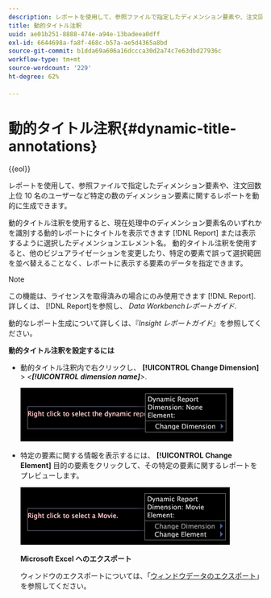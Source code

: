```yaml
---
description: レポートを使用して、参照ファイルで指定したディメンション要素や、注文回数上位 10 名のユーザーなど特定の数のディメンション要素に関するレポートを動的に生成できます。
title: 動的タイトル注釈
uuid: ae01b251-8888-474e-a94e-13badeea0dff
exl-id: 6644698a-fa8f-468c-b57a-ae5d4365a8bd
source-git-commit: b1dda69a606a16dccca30d2a74c7e63dbd27936c
workflow-type: tm+mt
source-wordcount: '229'
ht-degree: 62%

---
```


# 動的タイトル注釈{#dynamic-title-annotations}

{{eol}}

レポートを使用して、参照ファイルで指定したディメンション要素や、注文回数上位 10 名のユーザーなど特定の数のディメンション要素に関するレポートを動的に生成できます。

動的タイトル注釈を使用すると、現在処理中のディメンション要素名のいずれかを識別する動的レポートにタイトルを表示できます [!DNL Report] または表示するように選択したディメンションエレメント名。 動的タイトル注釈を使用すると、他のビジュアライゼーションを変更したり、特定の要素で誤って選択範囲を並べ替えることなく、レポートに表示する要素のデータを指定できます。

>[!NOTE]
>
>この機能は、ライセンスを取得済みの場合にのみ使用できます [!DNL Report]. 詳しくは、 [!DNL Report]を参照し、 *Data Workbenchレポートガイド*.

動的なレポート生成について詳しくは、『*Insight レポートガイド*』を参照してください。

**動的タイトル注釈を設定するには**

* 動的タイトル注釈内で右クリックし、 **[!UICONTROL Change Dimension]** > *&lt;**[!UICONTROL dimension name]**>*.

   ![](assets/mnu_DynamicTitle.png)

* 特定の要素に関する情報を表示するには、 **[!UICONTROL Change Element]** 目的の要素をクリックして、その特定の要素に関するレポートをプレビューします。

   ![](assets/mnu_DynamicTitle_Element.png)

   **Microsoft Excel へのエクスポート**

   ウィンドウのエクスポートについては、「[ウィンドウデータのエクスポート](../../../../home/c-get-started/c-wk-win-wksp/c-exp-win-data.md#concept-8df61d64ed434cc5a499023c44197349)」を参照してください。
